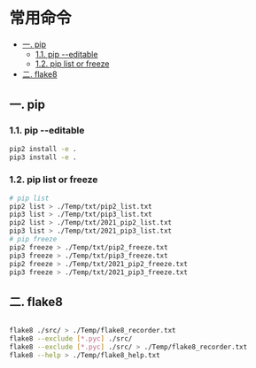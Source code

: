 # 常用命令

- [一. pip](#一-pip)
  - [1.1. pip --editable](#11-pip---editable)
  - [1.2. pip list or freeze](#12-pip-list-or-freeze)
- [二. flake8](#二-flake8)

## 一. pip

### 1.1. pip --editable

```bash
pip2 install -e .
pip3 install -e .
```

### 1.2. pip list or freeze

```bash
# pip list
pip2 list > ./Temp/txt/pip2_list.txt
pip3 list > ./Temp/txt/pip3_list.txt
pip2 list > ./Temp/txt/2021_pip2_list.txt
pip3 list > ./Temp/txt/2021_pip3_list.txt
# pip freeze
pip2 freeze > ./Temp/txt/pip2_freeze.txt
pip3 freeze > ./Temp/txt/pip3_freeze.txt
pip2 freeze > ./Temp/txt/2021_pip2_freeze.txt
pip3 freeze > ./Temp/txt/2021_pip3_freeze.txt
```

## 二. flake8

```bash

flake8 ./src/ > ./Temp/flake8_recorder.txt
flake8 --exclude [*.pyc] ./src/
flake8 --exclude [*.pyc] ./src/ > ./Temp/flake8_recorder.txt
flake8 --help > ./Temp/flake8_help.txt

```
